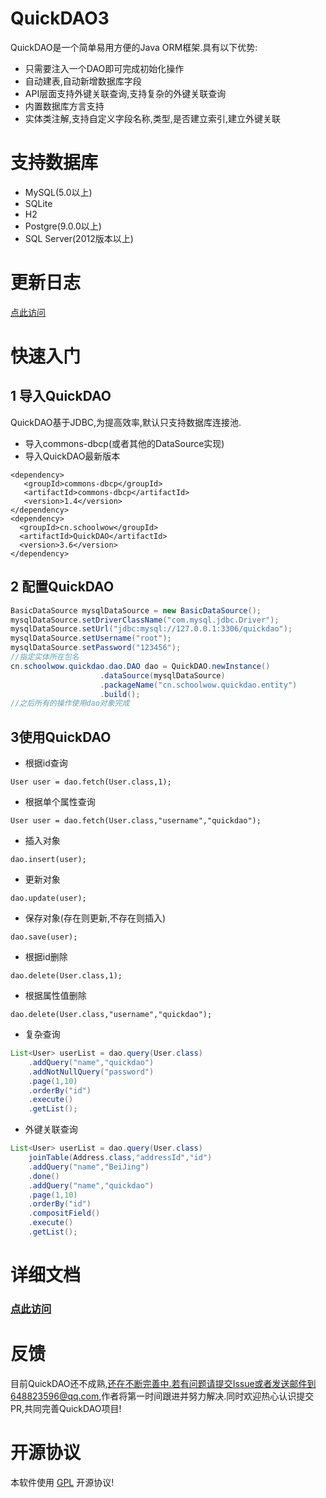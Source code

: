 # QuickDAO3

QuickDAO是一个简单易用方便的Java ORM框架.具有以下优势:

* 只需要注入一个DAO即可完成初始化操作
* 自动建表,自动新增数据库字段
* API层面支持外键关联查询,支持复杂的外键关联查询
* 内置数据库方言支持
* 实体类注解,支持自定义字段名称,类型,是否建立索引,建立外键关联

# 支持数据库

* MySQL(5.0以上)
* SQLite
* H2
* Postgre(9.0.0以上)
* SQL Server(2012版本以上)

# 更新日志

[点此访问](http://quickdao.schoolwow.cn/)

# 快速入门

## 1 导入QuickDAO
QuickDAO基于JDBC,为提高效率,默认只支持数据库连接池.

* 导入commons-dbcp(或者其他的DataSource实现)
* 导入QuickDAO最新版本
```
<dependency>
   <groupId>commons-dbcp</groupId>
   <artifactId>commons-dbcp</artifactId>
   <version>1.4</version>
</dependency>
<dependency>
  <groupId>cn.schoolwow</groupId>
  <artifactId>QuickDAO</artifactId>
  <version>3.6</version>
</dependency>
```

## 2 配置QuickDAO
```java
BasicDataSource mysqlDataSource = new BasicDataSource();
mysqlDataSource.setDriverClassName("com.mysql.jdbc.Driver");
mysqlDataSource.setUrl("jdbc:mysql://127.0.0.1:3306/quickdao");
mysqlDataSource.setUsername("root");
mysqlDataSource.setPassword("123456");
//指定实体所在包名
cn.schoolwow.quickdao.dao.DAO dao = QuickDAO.newInstance()
                    .dataSource(mysqlDataSource)
                    .packageName("cn.schoolwow.quickdao.entity")
                    .build();
//之后所有的操作使用dao对象完成
```

## 3使用QuickDAO

* 根据id查询

```User user = dao.fetch(User.class,1);```

* 根据单个属性查询

```User user = dao.fetch(User.class,"username","quickdao");```

* 插入对象

```dao.insert(user);```

* 更新对象

```dao.update(user);```

* 保存对象(存在则更新,不存在则插入)

```dao.save(user);```

* 根据id删除

```dao.delete(User.class,1);```

* 根据属性值删除

```dao.delete(User.class,"username","quickdao");```

* 复杂查询
```java
List<User> userList = dao.query(User.class)
    .addQuery("name","quickdao")
    .addNotNullQuery("password")
    .page(1,10)
    .orderBy("id")
    .execute()
    .getList();
```
* 外键关联查询
```java
List<User> userList = dao.query(User.class)
    joinTable(Address.class,"addressId","id")
    .addQuery("name","BeiJing")
    .done()
    .addQuery("name","quickdao")
    .page(1,10)
    .orderBy("id")
    .compositField()
    .execute()
    .getList();
```

# 详细文档

### [点此访问](https://sunyue1380.github.io/QuickDAO3)

# 反馈

目前QuickDAO还不成熟,还在不断完善中.若有问题请提交Issue或者发送邮件到648823596@qq.com,作者将第一时间跟进并努力解决.同时欢迎热心认识提交PR,共同完善QuickDAO项目!

# 开源协议
本软件使用 [GPL](http://www.gnu.org/licenses/gpl-3.0.html) 开源协议!
